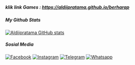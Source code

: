 ##### klik link Games : https://aldiipratama.github.io/berharap

##### My Github Stats
[![Aldiipratama GitHub stats](https://github-readme-stats.vercel.app/api?username=aldiipratama&custom_title=Kartu+Tanda+Github&count_private=true&show_icons=true&theme=dracula&include_all_commits=true&title_color=FAD000&icon_color=884DFF&border_color=000000&locale=id&text_color=96C3EB)](https://github.com/aldiipratama/github-readme-stats)

##### Sosial Media
[![Facebook](https://img.shields.io/badge/Facebook-blue?style=for-the-badge&logo=Facebook&logoColor=white)](https://facebook.com/aldiprtm4)
[![Instagram](https://img.shields.io/badge/Instagram-9B6954?style=for-the-badge&logo=Instagram&logoColor=white)](https://instagram.com/rinaldi_r7)
[![Telegram](https://img.shields.io/badge/Telegram-9CF?style=for-the-badge&logo=Telegram&logoColor=white)](https://t.me/aldiprtm4)
[![Whatsapp](https://img.shields.io/badge/Whatsapp-success?style=for-the-badge&logo=Whatsapp&logoColor=white)](https://wa.me/6285798257393)
